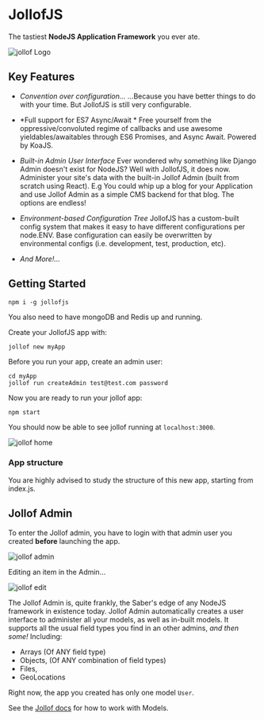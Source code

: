 # JollofJS

The tastiest **NodeJS Application Framework** you ever ate.

![jollof Logo](https://raw.github.com/iyobo/jollofjs/master/images/jollof.png)


## Key Features

- *Convention over configuration...*
...Because you have better things to do with your time. But JollofJS is still very configurable.

- *Full support for ES7 Async/Await * 
Free yourself from the oppressive/convoluted regime of callbacks and use awesome yieldables/awaitables 
through ES6 Promises, and Async Await. Powered by KoaJS.


- *Built-in Admin User Interface*
Ever wondered why something like Django Admin doesn't exist for NodeJS? Well with JollofJS, it does now.
Administer your site's data with the built-in Jollof Admin (built from scratch using React).
E.g You could whip up a blog for your Application and use Jollof Admin as a simple CMS backend for that blog.
The options are endless!

- *Environment-based Configuration Tree*
JollofJS has a custom-built config system that makes it easy to have different configurations per node.ENV.
Base configuration can easily be overwritten by environmental configs (i.e. development, test, production, etc).

- *And More!...*

## Getting Started

```
npm i -g jollofjs
```
You also need to have mongoDB and Redis up and running.


Create your JollofJS app with:
```
jollof new myApp
```

Before you run your app, create an admin user:
```
cd myApp
jollof run createAdmin test@test.com password
```

Now you are ready to run your jollof app:
```
npm start
```

You should now be able to see jollof running at `localhost:3000`.

![jollof home](https://raw.github.com/iyobo/jollofjs/master/images/home.png)


### App structure
You are highly advised to study the structure of this new app, starting from index.js.


## Jollof Admin

To enter the Jollof admin, you have to login with that admin user you created **before** launching the app.

![jollof admin](https://raw.github.com/iyobo/jollofjs/master/images/admin.png)

Editing an item in the Admin...

![jollof edit](https://raw.github.com/iyobo/jollofjs/master/images/edit.png)



The Jollof Admin is, quite frankly, the Saber's edge of any NodeJS framework in existence today. 
Jollof Admin automatically creates a user interface to administer all your models, as well as in-built models.
It supports all the usual field types you find in an other admins, *and then some!* Including:
* Arrays (Of ANY field type)
* Objects, (Of ANY combination of field types)
* Files, 
* GeoLocations


Right now, the app you created has only one model `User`.

See the [Jollof docs](http://jollofjs.com/docs) for how to work with Models.
